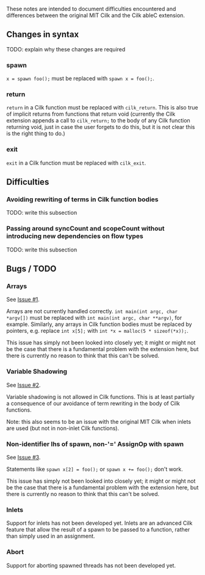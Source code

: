These notes are intended to document difficulties encountered and differences between the original MIT Cilk and the Cilk ableC extension.

## Changes in syntax

TODO: explain why these changes are required

### spawn
`x = spawn foo();` must be replaced with `spawn x = foo();`.

### return
`return` in a Cilk function must be replaced with `cilk_return`. This is also true of implicit returns from functions that return void (currently the Cilk extension appends a call to `cilk_return;` to the body of any Cilk function returning void, just in case the user forgets to do this, but it is not clear this is the right thing to do.)

### exit
`exit` in a Cilk function must be replaced with `cilk_exit`.

## Difficulties

### Avoiding rewriting of terms in Cilk function bodies
TODO: write this subsection

### Passing around syncCount and scopeCount without introducing new dependencies on flow types
TODO: write this subsection

## Bugs / TODO

### Arrays
See [Issue #1](https://github.umn.edu/melt/edu.umn.cs.melt.exts.ableC.cilk/issues/1).

Arrays are not currently handled correctly. `int main(int argc, char *argv[])` must be replaced with `int main(int argc, char **argv)`, for example. Similarly, any arrays in Cilk function bodies must be replaced by pointers, e.g. replace `int x[5];` with `int *x = malloc(5 * sizeof(*x));`.

This issue has simply not been looked into closely yet; it might or might not be the case that there is a fundamental problem with the extension here, but there is currently no reason to think that this can't be solved.

### Variable Shadowing
See [Issue #2](https://github.umn.edu/melt/edu.umn.cs.melt.exts.ableC.cilk/issues/2).

Variable shadowing is not allowed in Cilk functions. This is at least partially a consequence of our avoidance of term rewriting in the body of Cilk functions.

Note: this also seems to be an issue with the original MIT Cilk when inlets are used (but not in non-inlet Cilk functions).

### Non-identifier lhs of spawn, non-'=' AssignOp with spawn
See [Issue #3](https://github.umn.edu/melt/edu.umn.cs.melt.exts.ableC.cilk/issues/3).

Statements like `spawn x[2] = foo();` or `spawn x += foo();` don't work.

This issue has simply not been looked into closely yet; it might or might not be the case that there is a fundamental problem with the extension here, but there is currently no reason to think that this can't be solved.

### Inlets
Support for inlets has not been developed yet. Inlets are an advanced Cilk feature that allow the result of a spawn to be passed to a function, rather than simply used in an assignment.

### Abort
Support for aborting spawned threads has not been developed yet.


